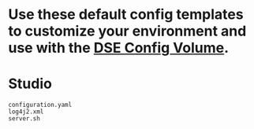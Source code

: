 # Use these default config templates to customize your environment and use with the [DSE Config Volume](https://docs.datastax.com/en/docker/doc/docker/docker60/dockerDSEVolumes.html).  


# Studio

```
configuration.yaml
log4j2.xml
server.sh
```

